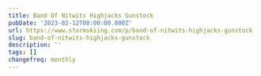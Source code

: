 ```yaml
---
title: Band Of Nitwits Highjacks Gunstock
pubDate: '2023-02-12T00:00:00.000Z'
url: https://www.stormskiing.com/p/band-of-nitwits-highjacks-gunstock
slug: band-of-nitwits-highjacks-gunstock
description: ''
tags: []
changefreq: monthly
---
```


<!-- Add post content below -->
